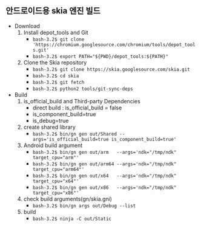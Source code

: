 ## 안드로이드용 skia 엔진 빌드

- Download
  1. Install depot_tools and Git
	  -  `bash-3.2$ git clone 'https://chromium.googlesource.com/chromium/tools/depot_tools.git'`
	  - `bash-3.2$ export PATH="${PWD}/depot_tools:${PATH}"` 
  2. Clone the Skia repository
	  - `bash-3.2$ git clone https://skia.googlesource.com/skia.git`
	  - `bash-3.2$ cd skia`
	  - `bash-3.2$ git fetch`
	  - `bash-3.2$ python2 tools/git-sync-deps`
- Build
  1. is_official_build and Third-party Dependencies
	 - direct build : is_official_build = false
	 - is_component_build=true
	 - is_debug=true
  2. create shared library
	  - `bash-3.2$ bin/gn gen out/Shared --args='is_official_build=true is_component_build=true'`
  3. Android build argument
	  - `bash-3.2$ bin/gn gen out/arm   --args='ndk="/tmp/ndk" target_cpu="arm"'`
	  - `bash-3.2$ bin/gn gen out/arm64 --args='ndk="/tmp/ndk" target_cpu="arm64"'`
	  - `bash-3.2$ bin/gn gen out/x64   --args='ndk="/tmp/ndk" target_cpu="x64"'`
	  - `bash-3.2$ bin/gn gen out/x86   --args='ndk="/tmp/ndk" target_cpu="x86"'`
  4. check build arguments(gn/skia.gni)
	  - `bash-3.2$ bin/gn args out/Debug --list`
  5. build
	  - `bash-3.2$ ninja -C out/Static`
